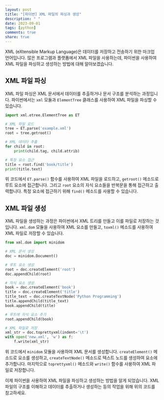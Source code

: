 ```yaml
---
layout: post
title: "[파이썬] XML 파일의 파싱과 생성"
description: " "
date: 2023-09-01
tags: [python]
comments: true
share: true
---
```


XML (eXtensible Markup Language)은 데이터를 저장하고 전송하기 위한 마크업 언어입니다. 많은 프로그램과 플랫폼에서 XML 파일을 사용하는데, 파이썬을 사용하여 XML 파일을 파싱하고 생성하는 방법에 대해 알아보겠습니다.

## XML 파일 파싱

XML 파일 파싱은 XML 문서에서 데이터를 추출하거나 문서 구조를 분석하는 과정입니다. 파이썬에서는 `xml` 모듈과 `ElementTree` 클래스를 사용하여 XML 파일을 파싱할 수 있습니다.

```python
import xml.etree.ElementTree as ET

# XML 파일 로드
tree = ET.parse('example.xml')
root = tree.getroot()

# XML 데이터 추출
for child in root:
    print(child.tag, child.attrib)

# 특정 요소 접근
title = root.find('book/title')
print(title.text)
```

위 코드에서 `ET.parse()` 함수를 사용하여 XML 파일을 로드하고, `getroot()` 메소드로 루트 요소에 접근합니다. 그리고 `root` 요소의 자식 요소들을 반복문을 통해 접근하고 출력합니다. 특정 요소에 접근하기 위해 `find()` 메소드를 사용할 수 있습니다.

## XML 파일 생성

XML 파일을 생성하는 과정은 파이썬에서 XML 트리를 만들고 이를 파일로 저장하는 것입니다. `xml.dom` 모듈을 사용하여 XML 요소를 만들고, `toxml()` 메소드를 사용하여 XML 파일로 저장할 수 있습니다.

```python
from xml.dom import minidom

# XML 문서 생성
doc = minidom.Document()

# 루트 요소 생성
root = doc.createElement('root')
doc.appendChild(root)

# 자식 요소 생성
book = doc.createElement('book')
title = doc.createElement('title')
title_text = doc.createTextNode('Python Programming')
title.appendChild(title_text)
book.appendChild(title)

# 루트에 자식 요소 추가
root.appendChild(book)

# XML 파일로 저장
xml_str = doc.toprettyxml(indent='\t')
with open('new.xml', 'w') as f:
    f.write(xml_str)
```

위 코드에서 `minidom` 모듈을 사용하여 XML 문서를 생성합니다. `createElement()` 메소드로 요소를 생성하고, `createTextNode()` 메소드로 텍스트 노드를 생성하여 요소에 추가합니다. 마지막으로 `toprettyxml()` 메소드와 `write()` 함수를 사용하여 XML 파일로 저장합니다.

이제 파이썬을 사용하여 XML 파일을 파싱하고 생성하는 방법을 알게 되었습니다. XML 파일의 구조를 이해하고 데이터를 추출하거나 생성하는 등의 작업을 위해 위의 코드를 참고하세요.